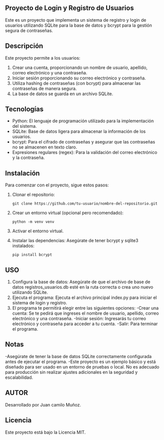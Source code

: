 ## Proyecto de Login y Registro de Usuarios

Este es un proyecto que implementa un sistema de registro y login de usuarios utilizando SQLite para la base de datos y bcrypt para la gestión segura de contraseñas.

## Descripción

Este proyecto permite a los usuarios:
1. Crear una cuenta, proporcionando un nombre de usuario, apellido, correo electrónico y una contraseña.
2. Iniciar sesión proporcionando su correo electrónico y contraseña.
3. Utiliza hashing de contraseñas (con bcrypt) para almacenar las contraseñas de manera segura.
4. La base de datos se guarda en un archivo SQLite.

## Tecnologías

- Python: El lenguaje de programación utilizado para la implementación del sistema.
- SQLite: Base de datos ligera para almacenar la información de los usuarios.
- bcrypt: Para el cifrado de contraseñas y asegurar que las contraseñas no se almacenen en texto claro.
- Expresiones regulares (regex): Para la validación del correo electrónico y la contraseña.

## Instalación

Para comenzar con el proyecto, sigue estos pasos:
1. Clonar el repositorio:

       git clone https://github.com/tu-usuario/nombre-del-repositorio.git

2. Crear un entorno virtual (opcional pero recomendado):

       python -m venv venv

3. Activar el entorno virtual.
4. Instalar las dependencias: Asegúrate de tener bcrypt y sqlite3 instalados:

       pip install bcrypt

## USO

1. Configura la base de datos: Asegúrate de que el archivo de base de datos registros_usuarios.db esté en la ruta correcta o crea uno nuevo utilizando SQLite.
2. Ejecuta el programa: Ejecuta el archivo principal index.py para iniciar el sistema de login y registro.
3. El programa te permitirá elegir entre las siguientes opciones:
     -Crear una cuenta: Se te pedirá que ingreses el nombre de usuario, apellido, correo electrónico y una contraseña.
     -Iniciar sesión: Ingresarás tu correo electrónico y contraseña para acceder a tu cuenta.
     -Salir: Para terminar el programa.

## Notas

  -Asegúrate de tener la base de datos SQLite correctamente configurada antes de ejecutar el programa.
  -Este proyecto es un ejemplo básico y está diseñado para ser usado en un entorno de pruebas o local. No es adecuado para producción sin realizar ajustes adicionales en la seguridad y escalabilidad.

## AUTOR

  Desarrollado por Juan camilo Muñoz.

## Licencia

  Este proyecto está bajo la Licencia MIT.


